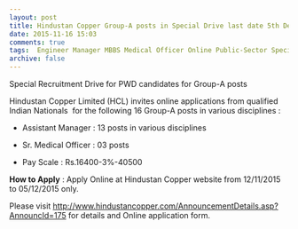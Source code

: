 ```yaml
---
layout: post
title: Hindustan Copper Group-A posts in Special Drive last date 5th Dec-2015   
date: 2015-11-16 15:03
comments: true
tags:  Engineer Manager MBBS Medical Officer Online Public-Sector Special Drive 
archive: false
---
```

Special Recruitment Drive for PWD candidates for Group-A posts

Hindustan Copper Limited (HCL) invites online applications from qualified  Indian Nationals  for the following 16 Group-A posts in various disciplines :


- Assistant Manager : 13 posts in various disciplines
- Sr. Medical Officer : 03 posts 

- Pay Scale : Rs.16400-3%-40500 

**How to Apply** : Apply Online at Hindustan Copper website from 12/11/2015 to 05/12/2015 only.

Please visit <http://www.hindustancopper.com/AnnouncementDetails.asp?AnnouncId=175>  for details and Online application form.






